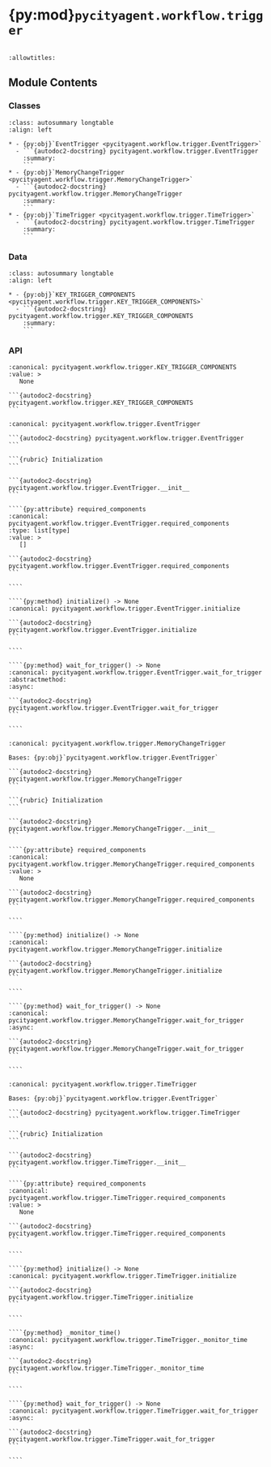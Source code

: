 # {py:mod}`pycityagent.workflow.trigger`

```{py:module} pycityagent.workflow.trigger
```

```{autodoc2-docstring} pycityagent.workflow.trigger
:allowtitles:
```

## Module Contents

### Classes

````{list-table}
:class: autosummary longtable
:align: left

* - {py:obj}`EventTrigger <pycityagent.workflow.trigger.EventTrigger>`
  - ```{autodoc2-docstring} pycityagent.workflow.trigger.EventTrigger
    :summary:
    ```
* - {py:obj}`MemoryChangeTrigger <pycityagent.workflow.trigger.MemoryChangeTrigger>`
  - ```{autodoc2-docstring} pycityagent.workflow.trigger.MemoryChangeTrigger
    :summary:
    ```
* - {py:obj}`TimeTrigger <pycityagent.workflow.trigger.TimeTrigger>`
  - ```{autodoc2-docstring} pycityagent.workflow.trigger.TimeTrigger
    :summary:
    ```
````

### Data

````{list-table}
:class: autosummary longtable
:align: left

* - {py:obj}`KEY_TRIGGER_COMPONENTS <pycityagent.workflow.trigger.KEY_TRIGGER_COMPONENTS>`
  - ```{autodoc2-docstring} pycityagent.workflow.trigger.KEY_TRIGGER_COMPONENTS
    :summary:
    ```
````

### API

````{py:data} KEY_TRIGGER_COMPONENTS
:canonical: pycityagent.workflow.trigger.KEY_TRIGGER_COMPONENTS
:value: >
   None

```{autodoc2-docstring} pycityagent.workflow.trigger.KEY_TRIGGER_COMPONENTS
```

````

`````{py:class} EventTrigger(block=None)
:canonical: pycityagent.workflow.trigger.EventTrigger

```{autodoc2-docstring} pycityagent.workflow.trigger.EventTrigger
```

```{rubric} Initialization
```

```{autodoc2-docstring} pycityagent.workflow.trigger.EventTrigger.__init__
```

````{py:attribute} required_components
:canonical: pycityagent.workflow.trigger.EventTrigger.required_components
:type: list[type]
:value: >
   []

```{autodoc2-docstring} pycityagent.workflow.trigger.EventTrigger.required_components
```

````

````{py:method} initialize() -> None
:canonical: pycityagent.workflow.trigger.EventTrigger.initialize

```{autodoc2-docstring} pycityagent.workflow.trigger.EventTrigger.initialize
```

````

````{py:method} wait_for_trigger() -> None
:canonical: pycityagent.workflow.trigger.EventTrigger.wait_for_trigger
:abstractmethod:
:async:

```{autodoc2-docstring} pycityagent.workflow.trigger.EventTrigger.wait_for_trigger
```

````

`````

`````{py:class} MemoryChangeTrigger(key: str)
:canonical: pycityagent.workflow.trigger.MemoryChangeTrigger

Bases: {py:obj}`pycityagent.workflow.trigger.EventTrigger`

```{autodoc2-docstring} pycityagent.workflow.trigger.MemoryChangeTrigger
```

```{rubric} Initialization
```

```{autodoc2-docstring} pycityagent.workflow.trigger.MemoryChangeTrigger.__init__
```

````{py:attribute} required_components
:canonical: pycityagent.workflow.trigger.MemoryChangeTrigger.required_components
:value: >
   None

```{autodoc2-docstring} pycityagent.workflow.trigger.MemoryChangeTrigger.required_components
```

````

````{py:method} initialize() -> None
:canonical: pycityagent.workflow.trigger.MemoryChangeTrigger.initialize

```{autodoc2-docstring} pycityagent.workflow.trigger.MemoryChangeTrigger.initialize
```

````

````{py:method} wait_for_trigger() -> None
:canonical: pycityagent.workflow.trigger.MemoryChangeTrigger.wait_for_trigger
:async:

```{autodoc2-docstring} pycityagent.workflow.trigger.MemoryChangeTrigger.wait_for_trigger
```

````

`````

`````{py:class} TimeTrigger(days: typing.Optional[int] = None, hours: typing.Optional[int] = None, minutes: typing.Optional[int] = None)
:canonical: pycityagent.workflow.trigger.TimeTrigger

Bases: {py:obj}`pycityagent.workflow.trigger.EventTrigger`

```{autodoc2-docstring} pycityagent.workflow.trigger.TimeTrigger
```

```{rubric} Initialization
```

```{autodoc2-docstring} pycityagent.workflow.trigger.TimeTrigger.__init__
```

````{py:attribute} required_components
:canonical: pycityagent.workflow.trigger.TimeTrigger.required_components
:value: >
   None

```{autodoc2-docstring} pycityagent.workflow.trigger.TimeTrigger.required_components
```

````

````{py:method} initialize() -> None
:canonical: pycityagent.workflow.trigger.TimeTrigger.initialize

```{autodoc2-docstring} pycityagent.workflow.trigger.TimeTrigger.initialize
```

````

````{py:method} _monitor_time()
:canonical: pycityagent.workflow.trigger.TimeTrigger._monitor_time
:async:

```{autodoc2-docstring} pycityagent.workflow.trigger.TimeTrigger._monitor_time
```

````

````{py:method} wait_for_trigger() -> None
:canonical: pycityagent.workflow.trigger.TimeTrigger.wait_for_trigger
:async:

```{autodoc2-docstring} pycityagent.workflow.trigger.TimeTrigger.wait_for_trigger
```

````

`````
